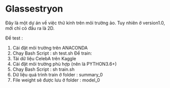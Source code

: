# Glassestryon

Đây là một dự án về việc thử kính trên môi trường ảo. Tuy nhiên ở version1.0, mới chỉ có đầu ra là 2D.

Để test : 
1. Cài đặt môi trường trên ANACONDA
2. Chạy Bash Script : sh test.sh
Để train:
1. Tải dữ liệu CelebA trên Kaggle 
2. Cài đặt môi trường phù hợp (nên là PYTHON3.6+)
3. Chạy Bash Script : sh train.sh
4. Dữ liệu quá trình train ở folder : summary_0
5. File weight sẽ được lưu ở folder : model_0

